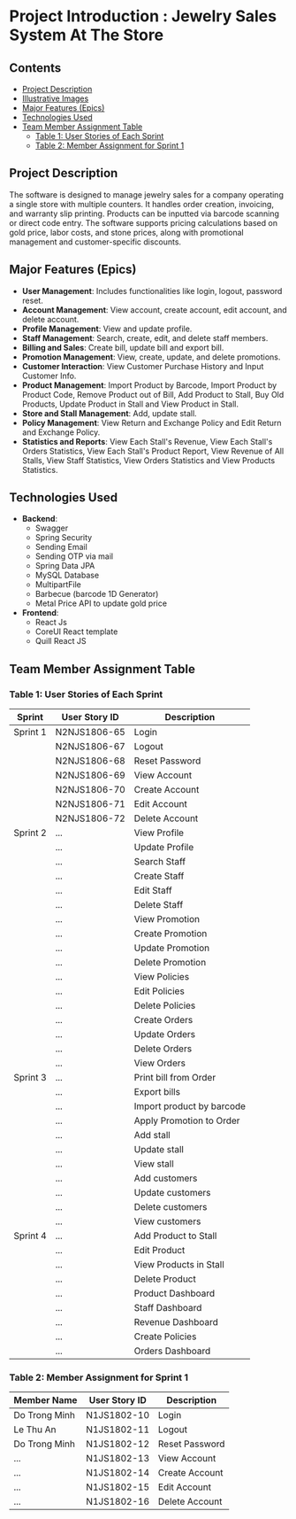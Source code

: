 # Project Introduction : Jewelry Sales System At The Store

## Contents
- [Project Description](#project-description)
- [Illustrative Images](#illustrative-images)
- [Major Features (Epics)](#major-features-epics)
- [Technologies Used](#technologies-used)
- [Team Member Assignment Table](#team-member-assignment-table)
  - [Table 1: User Stories of Each Sprint](#table-1-user-stories-of-each-sprint)
  - [Table 2: Member Assignment for Sprint 1](#table-2-member-assignment-for-sprint-1)

## Project Description
The software is designed to manage jewelry sales for a company operating a single store with multiple counters. It handles order creation, invoicing, and warranty slip printing. Products can be inputted via barcode scanning or direct code entry. The software supports pricing calculations based on gold price, labor costs, and stone prices, along with promotional management and customer-specific discounts.

## Major Features (Epics)
- **User Management**: Includes functionalities like login, logout, password reset.
- **Account Management**: View account, create account, edit account, and delete account.
- **Profile Management**: View and update profile.
- **Staff Management**: Search, create, edit, and delete staff members.
- **Billing and Sales**: Create bill, update bill and export bill.
- **Promotion Management**: View, create, update, and delete promotions.
- **Customer Interaction**: View Customer Purchase History and Input Customer Info.
- **Product Management**: Import Product by Barcode, Import Product by Product Code, Remove Product out of Bill, Add Product to Stall, Buy Old Products, Update Product in Stall and View Product in Stall.
- **Store and Stall Management**: Add, update stall.
- **Policy Management**: View Return and Exchange Policy and Edit Return and Exchange Policy.
- **Statistics and Reports**: View Each Stall's Revenue, View Each Stall's Orders Statistics, View Each Stall's Product Report, View Revenue of All Stalls, View Staff Statistics, View Orders Statistics and View Products Statistics.

## Technologies Used
- **Backend**:
  - Swagger
  - Spring Security
  - Sending Email
  - Sending OTP via mail
  - Spring Data JPA
  - MySQL Database
  - MultipartFile
  - Barbecue (barcode 1D Generator)
  - Metal Price API to update gold price
- **Frontend**:
  - React Js
  - CoreUI React template
  - Quill React JS

## Team Member Assignment Table

### Table 1: User Stories of Each Sprint
| Sprint   | User Story ID  | Description                |
|----------|----------------|----------------------------|
| Sprint 1 | N2NJS1806-65   | Login                      |
|          | N2NJS1806-67   | Logout                     |
|          | N2NJS1806-68   | Reset Password             |
|          | N2NJS1806-69   | View Account               |
|          | N2NJS1806-70   | Create Account             |
|          | N2NJS1806-71   | Edit Account               |
|          | N2NJS1806-72   | Delete Account             |
| Sprint 2 | ...    | View Profile               |
|          | ...    | Update Profile             |
|          | ...    | Search Staff               |
|          | ...    | Create Staff               |
|          | ...    | Edit Staff                 |
|          | ...    | Delete Staff               |
|          | ...    | View Promotion             |
|          | ...    | Create Promotion           |
|          | ...    | Update Promotion           |
|          | ...    | Delete Promotion           |
|          | ...    | View Policies              |
|          | ...    | Edit Policies              |
|          | ...    | Delete Policies            |
|          | ...    | Create Orders              |
|          | ...    | Update Orders              |
|          | ...    | Delete Orders              |
|          | ...    | View Orders                |
| Sprint 3 | ...    | Print bill from Order      |
|          | ...    | Export bills               |
|          | ...    | Import product by barcode  |
|          | ...    | Apply Promotion to Order   |
|          | ...    | Add stall                  |
|          | ...    | Update stall               |
|          | ...    | View stall                 |
|          | ...    | Add customers              |
|          | ...    | Update customers           |
|          | ...    | Delete customers           |
|          | ...    | View customers             |
| Sprint 4 | ...    | Add Product to Stall       |
|          | ...    | Edit Product               |
|          | ...    | View Products in Stall     |
|          | ...    | Delete Product             |
|          | ...    | Product Dashboard          |
|          | ...    | Staff Dashboard            |
|          | ...    | Revenue Dashboard          |
|          | ...    | Create Policies            |
|          | ...    | Orders Dashboard           |

### Table 2: Member Assignment for Sprint 1
| Member Name | User Story ID | Description            |
|-------------|---------------|------------------------|
| Do Trong Minh    | N1JS1802-10   | Login                  |
| Le Thu An    | N1JS1802-11   | Logout                 |
| Do Trong Minh    | N1JS1802-12   | Reset Password         |
| ...    | N1JS1802-13   | View Account           |
| ...    | N1JS1802-14   | Create Account         |
| ...    | N1JS1802-15   | Edit Account           |
| ...    | N1JS1802-16   | Delete Account         |

